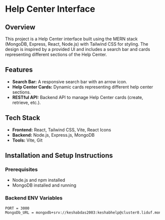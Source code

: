 # Help Center Interface

## Overview

This project is a Help Center interface built using the MERN stack (MongoDB, Express, React, Node.js) with Tailwind CSS for styling. The design is inspired by a provided UI and includes a search bar and cards representing different sections of the Help Center.

## Features

- **Search Bar:** A responsive search bar with an arrow icon.
- **Help Center Cards:** Dynamic cards representing different help center sections.
- **RESTful API:** Backend API to manage Help Center cards (create, retrieve, etc.).

## Tech Stack

- **Frontend:** React, Tailwind CSS, Vite, React Icons
- **Backend:** Node.js, Express.js, MongoDB
- **Tools:** Vite, Git

## Installation and Setup Instructions

### Prerequisites

- Node.js and npm installed
- MongoDB installed and running

 
### Backend ENV Variables

```bash
PORT = 3000
MongoDb_URL = mongodb+srv://keshabdas2003:keshabhelp@cluster0.liduf.mongodb.net/  



